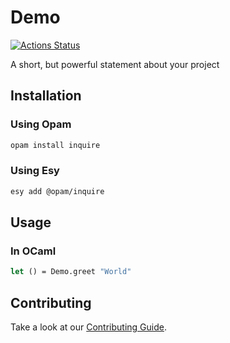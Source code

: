 # Demo

[![Actions Status](https://github.com/tmattio/demo/workflows/CI/badge.svg)](https://github.com/tmattio/demo/actions)

A short, but powerful statement about your project

## Installation

### Using Opam

```bash
opam install inquire
```

### Using Esy

```bash
esy add @opam/inquire
```

## Usage

### In OCaml

```ocaml
let () = Demo.greet "World"
```

## Contributing

Take a look at our [Contributing Guide](CONTRIBUTING.md).